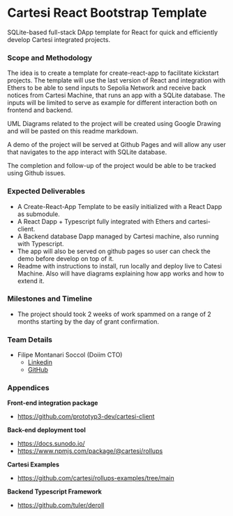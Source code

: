 # Cartesi React Bootstrap Template

SQLite-based full-stack DApp template for React for quick and efficiently develop Cartesi integrated projects.

### Scope and Methodology

The idea is to create a template for create-react-app to facilitate kickstart projects. The template will use the last version of React and integration with Ethers to be able to send inputs to Sepolia Network and receive back notices from Cartesi Machine, that runs an app with a SQLite database. The inputs will be limited to serve as example for different interaction both on frontend and backend.

UML Diagrams related to the project will be created using Google Drawing and will be pasted on this readme markdown.

A demo of the project will be served at Github Pages and will allow any user that navigates to the app interact with SQLite database.

The completion and follow-up of the project would be able to be tracked using Github issues.

### Expected Deliverables

- A Create-React-App Template to be easily initialized with a React Dapp as submodule.
- A React Dapp + Typescript fully integrated with Ethers and cartesi-client.
- A Backend database Dapp managed by Cartesi machine, also running with Typescript.
- The app will also be served on github pages so user can check the demo before develop on top of it.
- Readme with instructions to install, run locally and deploy live to Catesi Machine. Also will have diagrams explaining how app works and how to extend it.

### Milestones and Timeline

- The project should took 2 weeks of work spammed on a range of 2 months starting by the day of grant confirmation.

### Team Details

- Filipe Montanari Soccol (Doiim CTO)
  - [Linkedin](https://www.linkedin.com/in/filipesoccol)
  - [GitHub](https://github.com/filipesoccol)

### Appendices

**Front-end integration package**

- https://github.com/prototyp3-dev/cartesi-client

**Back-end deployment tool**

- https://docs.sunodo.io/
- https://www.npmjs.com/package/@cartesi/rollups

**Cartesi Examples**

- https://github.com/cartesi/rollups-examples/tree/main

**Backend Typescript Framework**

- https://github.com/tuler/deroll
